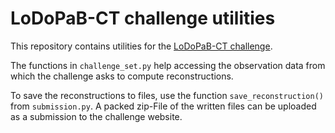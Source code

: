 # LoDoPaB-CT challenge utilities

This repository contains utilities for the
[LoDoPaB-CT challenge](https://lodopab.grand-challenge.org).

The functions in ``challenge_set.py`` help accessing the observation
data from which the challenge asks to compute reconstructions.

To save the reconstructions to files, use the function ``save_reconstruction()``
from ``submission.py``.
A packed zip-File of the written files can be uploaded as a submission to the
challenge website.
